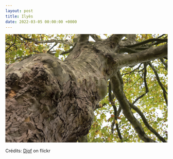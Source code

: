 ```yaml
---
layout: post
title: Ilyès
date: 2022-03-05 00:00:00 +0000
---
```


![Ilyès](/images/2022-03-05.jpg)

Crédits: [Djof](https://www.flickr.com/people/djof/) on flickr
